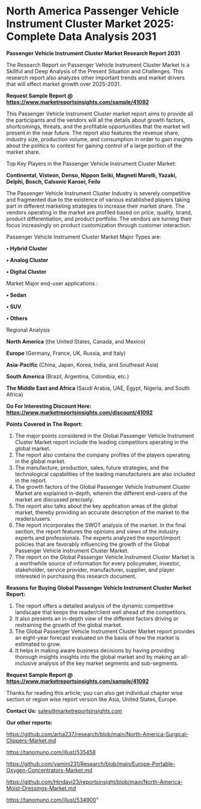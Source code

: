 # North America Passenger Vehicle Instrument Cluster Market 2025: Complete Data Analysis 2031

<strong>Passenger Vehicle Instrument Cluster Market Research Report 2031</strong>

The Research Report on Passenger Vehicle Instrument Cluster Market is a Skillful and Deep Analysis of the Present Situation and Challenges. This research report also analyzes other important trends and market drivers that will affect market growth over 2025-2031.

<strong>Request Sample Report @ <a href=https://www.marketreportsinsights.com/sample/41092>https://www.marketreportsinsights.com/sample/41092</a></strong>

This Passenger Vehicle Instrument Cluster market report aims to provide all the participants and the vendors will all the details about growth factors, shortcomings, threats, and the profitable opportunities that the market will present in the near future. The report also features the revenue share, industry size, production volume, and consumption in order to gain insights about the politics to contest for gaining control of a large portion of the market share.

Top Key Players in the Passenger Vehicle Instrument Cluster Market:

<strong>Continental, Visteon, Denso, Nippon Seiki, Magneti Marelli, Yazaki, Delphi, Bosch, Calsonic Kansei, Feilo</strong>

The Passenger Vehicle Instrument Cluster Industry is severely competitive and fragmented due to the existence of various established players taking part in different marketing strategies to increase their market share. The vendors operating in the market are profiled based on price, quality, brand, product differentiation, and product portfolio. The vendors are turning their focus increasingly on product customization through customer interaction.

Passenger Vehicle Instrument Cluster Market Major Types are:

<strong>•  Hybrid Cluster

•  Analog Cluster

•  Digital Cluster</strong>

Market Major end-user applications :

<strong>•  Sedan

•  SUV

•  Others</strong>

Regional Analysis

</u><strong><b>North America</b></strong> (the United States, Canada, and Mexico)

<strong><b>Europe </b></strong>(Germany, France, UK, Russia, and Italy)

<strong><b>Asia-Pacific</b></strong> (China, Japan, Korea, India, and Southeast Asia)

<strong><b>South America</b></strong> (Brazil, Argentina, Colombia, etc.)

<strong><b>The Middle East and Africa</b></strong> (Saudi Arabia, UAE, Egypt, Nigeria, and South Africa)

<strong>Go For Interesting Discount Here: <a href=https://www.marketreportsinsights.com/discount/41092>https://www.marketreportsinsights.com/discount/41092</a></strong>

<strong>Points Covered in The Report:</strong>
<ol>
  <li>The major points considered in the Global Passenger Vehicle Instrument Cluster Market report include the leading competitors operating in the global market.</li>
  <li>The report also contains the company profiles of the players operating in the global market.</li>
  <li>The manufacture, production, sales, future strategies, and the technological capabilities of the leading manufacturers are also included in the report.</li>
  <li>The growth factors of the Global Passenger Vehicle Instrument Cluster Market are explained in-depth, wherein the different end-users of the market are discussed precisely.</li>
  <li>The report also talks about the key application areas of the global market, thereby providing an accurate description of the market to the readers/users.</li>
  <li>The report incorporates the SWOT analysis of the market. In the final section, the report features the opinions and views of the industry experts and professionals. The experts analyzed the export/import policies that are favorably influencing the growth of the Global Passenger Vehicle Instrument Cluster Market.</li>
  <li>The report on the Global Passenger Vehicle Instrument Cluster Market is a worthwhile source of information for every policymaker, investor, stakeholder, service provider, manufacturer, supplier, and player interested in purchasing this research document.</li>
</ol>
<strong>Reasons for Buying Global Passenger Vehicle Instrument Cluster Market Report:</strong>

<ol>
  <li>The report offers a detailed analysis of the dynamic competitive landscape that keeps the reader/client well ahead of the competitors.</li>
  <li>It also presents an in-depth view of the different factors driving or restraining the growth of the global market.</li>
  <li>The Global Passenger Vehicle Instrument Cluster Market report provides an eight-year forecast evaluated on the basis of how the market is estimated to grow.</li>
  <li>It helps in making aware business decisions by having providing thorough insights insights into the global market and by making an all-inclusive analysis of the key market segments and sub-segments.</li>
</ol>
<strong>Request Sample Report @ <a href=https://www.marketreportsinsights.com/sample/41092>https://www.marketreportsinsights.com/sample/41092</a></strong>


Thanks for reading this article; you can also get individual chapter wise section or region wise report version like Asia, United States, Europe.

<strong>Contact Us:</strong>
sales@marketreportsinsights.com

<strong>Our other reports:</strong>

<a href=https://github.com/arha237/research/blob/main/North-America-Surgical-Clippers-Market.md>https://github.com/arha237/research/blob/main/North-America-Surgical-Clippers-Market.md</a>

<a href=https://tanomuno.com/illust/535458>https://tanomuno.com/illust/535458</a>

<a href=https://github.com/yamini231/Research/blob/main/Europe-Portable-Oxygen-Concentrators-Market.md>https://github.com/yamini231/Research/blob/main/Europe-Portable-Oxygen-Concentrators-Market.md</a>

<a href=https://github.com/Hindavi23/reportsinsight/blob/main/North-America-Moist-Dressings-Market.md>https://github.com/Hindavi23/reportsinsight/blob/main/North-America-Moist-Dressings-Market.md</a>

<a href=https://tanomuno.com/illust/534900>https://tanomuno.com/illust/534900</a>"
